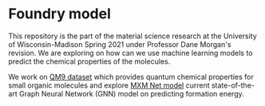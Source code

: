 # Foundry model

This repository is the part of the material science research at the University of Wisconsin-Madison Spring 2021 under Professor Dane Morgan's revision. We are exploring on how can we use machine learning models to predict the chemical properties of the molecules.

We work on [QM9 dataset](http://quantum-machine.org/datasets/) which provides quantum chemical properties for small organic molecules and explore [MXM Net model](https://github.com/zetayue/MXMNet) current state-of-the-art Graph Neural Network (GNN) model on predicting formation energy.
